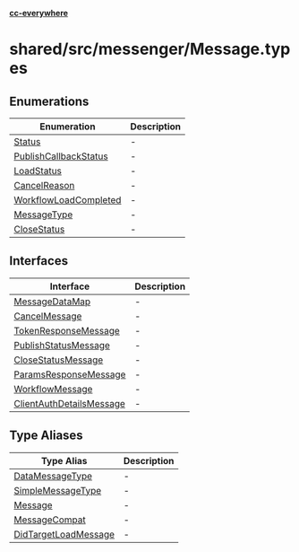 [**cc-everywhere**](../../../../index.md)

<HorizontalLine />

# shared/src/messenger/Message.types

## Enumerations

| Enumeration | Description |
| ------ | ------ |
| [Status](enumerations/status.md) | - |
| [PublishCallbackStatus](enumerations/publish-callback-status.md) | - |
| [LoadStatus](enumerations/load-status.md) | - |
| [CancelReason](enumerations/cancel-reason.md) | - |
| [WorkflowLoadCompleted](enumerations/workflow-load-completed.md) | - |
| [MessageType](enumerations/message-type.md) | - |
| [CloseStatus](enumerations/close-status.md) | - |

## Interfaces

| Interface | Description |
| ------ | ------ |
| [MessageDataMap](interfaces/message-data-map.md) | - |
| [CancelMessage](interfaces/cancel-message.md) | - |
| [TokenResponseMessage](interfaces/token-response-message.md) | - |
| [PublishStatusMessage](interfaces/publish-status-message.md) | - |
| [CloseStatusMessage](interfaces/close-status-message.md) | - |
| [ParamsResponseMessage](interfaces/params-response-message.md) | - |
| [WorkflowMessage](interfaces/workflow-message.md) | - |
| [ClientAuthDetailsMessage](interfaces/client-auth-details-message.md) | - |

## Type Aliases

| Type Alias | Description |
| ------ | ------ |
| [DataMessageType](type-aliases/data-message-type.md) | - |
| [SimpleMessageType](type-aliases/simple-message-type.md) | - |
| [Message](type-aliases/message.md) | - |
| [MessageCompat](type-aliases/message-compat.md) | - |
| [DidTargetLoadMessage](type-aliases/did-target-load-message.md) | - |
